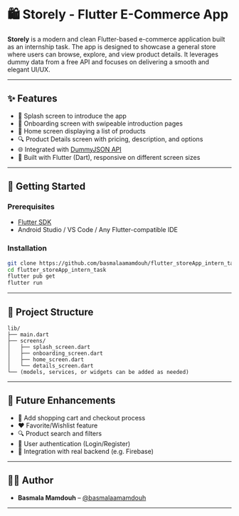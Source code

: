 # 🛍️ Storely - Flutter E-Commerce App

**Storely** is a modern and clean Flutter-based e-commerce application built as an internship task. The app is designed to showcase a general store where users can browse, explore, and view product details. It leverages dummy data from a free API and focuses on delivering a smooth and elegant UI/UX.

---

## ✨ Features

* 🚀 Splash screen to introduce the app
* 📘 Onboarding screen with swipeable introduction pages
* 🏬 Home screen displaying a list of products
* 🔍 Product Details screen with pricing, description, and options
* 🌐 Integrated with [DummyJSON API](https://dummyjson.com/products)
* 🎯 Built with Flutter (Dart), responsive on different screen sizes

---


## 🔧 Getting Started

### Prerequisites

* [Flutter SDK](https://flutter.dev/docs/get-started/install)
* Android Studio / VS Code / Any Flutter-compatible IDE

### Installation

```bash
git clone https://github.com/basmalaamamdouh/flutter_storeApp_intern_task.git
cd flutter_storeApp_intern_task
flutter pub get
flutter run
```

---

## 📂 Project Structure

```
lib/
├── main.dart
├── screens/
│   ├── splash_screen.dart
│   ├── onboarding_screen.dart
│   ├── home_screen.dart
│   └── details_screen.dart
└── (models, services, or widgets can be added as needed)
```

---

## 🔮 Future Enhancements

* 🛒 Add shopping cart and checkout process
* ❤️ Favorite/Wishlist feature
* 🔍 Product search and filters
* 👤 User authentication (Login/Register)
* 🔗 Integration with real backend (e.g. Firebase)

---

## 👩‍💻 Author

* **Basmala Mamdouh** – [@basmalaamamdouh](https://github.com/basmalaamamdouh)

---
